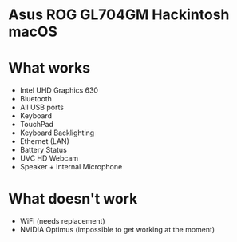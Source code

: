 # Asus ROG GL704GM Hackintosh macOS 
# What works
- Intel UHD Graphics 630
- Bluetooth
- All USB ports
- Keyboard
- TouchPad
- Keyboard Backlighting
- Ethernet (LAN)
- Battery Status
- UVC HD Webcam
- Speaker + Internal Microphone
# What doesn't work
- WiFi (needs replacement)
- NVIDIA Optimus (impossible to get working at the moment)
